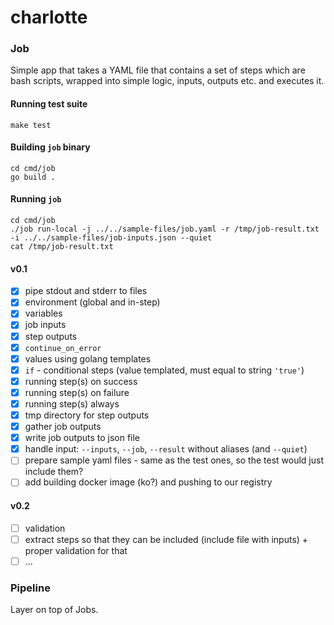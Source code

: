# charlotte

### Job
Simple app that takes a YAML file that contains a set of steps which are bash scripts, wrapped into simple logic, inputs, outputs etc.
and executes it.

#### Running test suite

    make test

#### Building `job` binary

    cd cmd/job
    go build .

#### Running `job`

    cd cmd/job
    ./job run-local -j ../../sample-files/job.yaml -r /tmp/job-result.txt -i ../../sample-files/job-inputs.json --quiet
    cat /tmp/job-result.txt

#### v0.1

- [x] pipe stdout and stderr to files
- [x] environment (global and in-step)
- [x] variables
- [x] job inputs
- [x] step outputs
- [x] `continue_on_error`
- [x] values using golang templates
- [x] `if` - conditional steps (value templated, must equal to string `'true'`)
- [x] running step(s) on success
- [x] running step(s) on failure
- [x] running step(s) always
- [x] tmp directory for step outputs
- [x] gather job outputs 
- [x] write job outputs to json file
- [x] handle input: `--inputs`, `--job`, `--result` without aliases (and `--quiet`)
- [ ] prepare sample yaml files - same as the test ones, so the test would just include them?
- [ ] add building docker image (ko?) and pushing to our registry

#### v0.2
- [ ] validation
- [ ] extract steps so that they can be included (include file with inputs) + proper validation for that
- [ ] ...

### Pipeline
Layer on top of Jobs.
